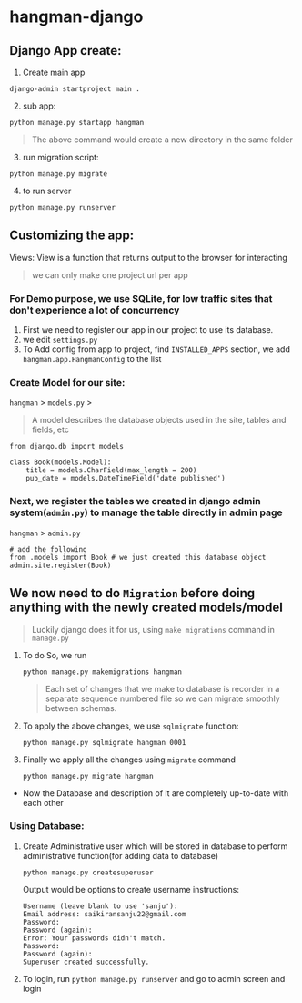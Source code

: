 # hangman-django


## Django App create:

1. Create main app
```
django-admin startproject main .
```

2. sub app:
```
python manage.py startapp hangman
```
> The above command would create a new directory in the same folder


3. run migration script:
```
python manage.py migrate
```
4. to run server
```
python manage.py runserver
```

## Customizing the app:

Views: View is a function that returns output to the browser for interacting

> we can only make one project url per app


### For Demo purpose, we use SQLite, for low traffic sites that don't experience a lot of concurrency

1. First we need to register our app in our project to use its database.
2. we edit `settings.py`
3. To Add config from app to project,  find `INSTALLED_APPS` section, we add `hangman.app.HangmanConfig` to the list 


### Create Model for our site:

`hangman` > `models.py` >

> A model describes the database objects used in the site, tables and fields, etc
```
from django.db import models

class Book(models.Model):
    title = models.CharField(max_length = 200)
    pub_date = models.DateTimeField('date published')

```

### Next, we register the tables we created in django admin system(`admin.py`) to manage the table directly in admin page
`hangman` > `admin.py`

```
# add the following
from .models import Book # we just created this database object
admin.site.register(Book)
```

## We now need to do `Migration` before doing anything with the newly created models/model

> Luckily django does it for us, using `make migrations` command in `manage.py`

1. To do So, we run
    ```
    python manage.py makemigrations hangman
    ```
    > Each set of changes that we make to database is recorder in a separate sequence numbered file so we can migrate smoothly between schemas.

2. To apply the above changes, we use `sqlmigrate` function:
    ```
    python manage.py sqlmigrate hangman 0001
    ```

3. Finally we apply all the changes using `migrate` command
    ```
    python manage.py migrate hangman
    ```
* Now the Database and description of it are completely up-to-date with each other


### Using Database:

1. Create Administrative user which will be stored in database to perform administrative function(for adding data to database)
    ```
    python manage.py createsuperuser 
    ```
    Output would be options to create username instructions:
    ```
    Username (leave blank to use 'sanju'): 
    Email address: saikiransanju22@gmail.com
    Password: 
    Password (again): 
    Error: Your passwords didn't match.
    Password: 
    Password (again): 
    Superuser created successfully.
    ```
2. To login, run `python manage.py runserver` and go to admin screen and login
